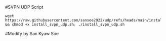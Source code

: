 #SVPN UDP Script
```
wget https://raw.githubusercontent.com/sansoe2022/udp/refs/heads/main/install_svpn_udp.sh && chmod +x install_svpn_udp.sh; ./install_svpn_udp.sh
```

#Modify by San Kyaw Soe
